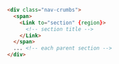 
```html label="Structure"
<div class="nav-crumbs">
  <span>
    <Link to="section" {region}>
      <!-- section title -->
    </Link>
  </span>
  ... <!-- each parent section -->
</div>
```
